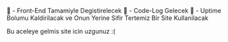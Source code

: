 🍏 - Front-End Tamamiyle Degistirelecek
🌺 - Code-Log Gelecek
🍏 - Uptime Bolumu Kaldirilacak ve Onun Yerine Sifir Tertemiz Bir Site Kullanilacak 

 Bu aceleye gelmis site icin uzgunuz :(
